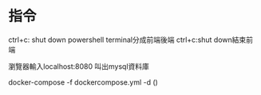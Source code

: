 # 指令


ctrl+c: shut down powershell
terminal分成前端後端
ctrl+c:shut down結束前端

瀏覽器輸入localhost:8080 叫出mysql資料庫


docker-compose -f dockercompose.yml -d  ()

